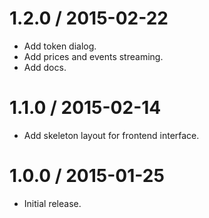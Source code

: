 1.2.0 / 2015-02-22
==================

* Add token dialog.
* Add prices and events streaming.
* Add docs.

1.1.0 / 2015-02-14
==================

* Add skeleton layout for frontend interface.

1.0.0 / 2015-01-25
==================

* Initial release.
